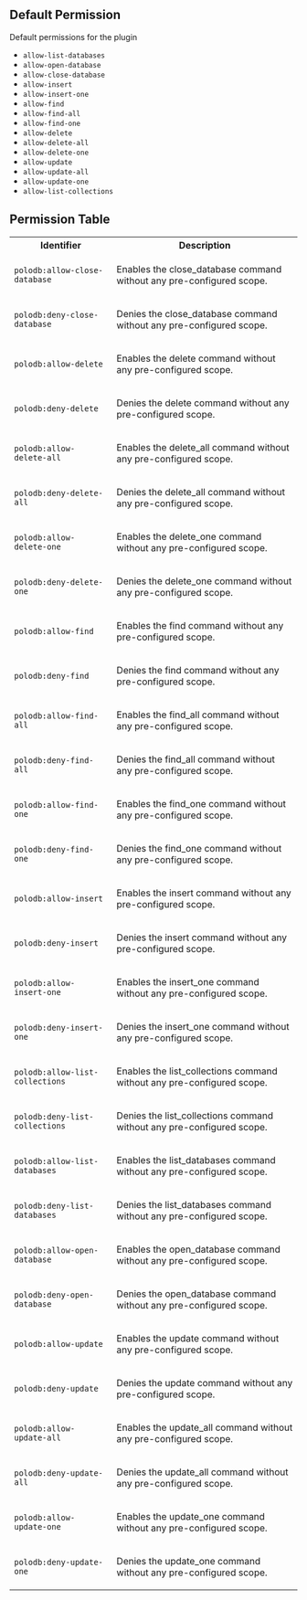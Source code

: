 ## Default Permission

Default permissions for the plugin

- `allow-list-databases`
- `allow-open-database`
- `allow-close-database`
- `allow-insert`
- `allow-insert-one`
- `allow-find`
- `allow-find-all`
- `allow-find-one`
- `allow-delete`
- `allow-delete-all`
- `allow-delete-one`
- `allow-update`
- `allow-update-all`
- `allow-update-one`
- `allow-list-collections`

## Permission Table

<table>
<tr>
<th>Identifier</th>
<th>Description</th>
</tr>


<tr>
<td>

`polodb:allow-close-database`

</td>
<td>

Enables the close_database command without any pre-configured scope.

</td>
</tr>

<tr>
<td>

`polodb:deny-close-database`

</td>
<td>

Denies the close_database command without any pre-configured scope.

</td>
</tr>

<tr>
<td>

`polodb:allow-delete`

</td>
<td>

Enables the delete command without any pre-configured scope.

</td>
</tr>

<tr>
<td>

`polodb:deny-delete`

</td>
<td>

Denies the delete command without any pre-configured scope.

</td>
</tr>

<tr>
<td>

`polodb:allow-delete-all`

</td>
<td>

Enables the delete_all command without any pre-configured scope.

</td>
</tr>

<tr>
<td>

`polodb:deny-delete-all`

</td>
<td>

Denies the delete_all command without any pre-configured scope.

</td>
</tr>

<tr>
<td>

`polodb:allow-delete-one`

</td>
<td>

Enables the delete_one command without any pre-configured scope.

</td>
</tr>

<tr>
<td>

`polodb:deny-delete-one`

</td>
<td>

Denies the delete_one command without any pre-configured scope.

</td>
</tr>

<tr>
<td>

`polodb:allow-find`

</td>
<td>

Enables the find command without any pre-configured scope.

</td>
</tr>

<tr>
<td>

`polodb:deny-find`

</td>
<td>

Denies the find command without any pre-configured scope.

</td>
</tr>

<tr>
<td>

`polodb:allow-find-all`

</td>
<td>

Enables the find_all command without any pre-configured scope.

</td>
</tr>

<tr>
<td>

`polodb:deny-find-all`

</td>
<td>

Denies the find_all command without any pre-configured scope.

</td>
</tr>

<tr>
<td>

`polodb:allow-find-one`

</td>
<td>

Enables the find_one command without any pre-configured scope.

</td>
</tr>

<tr>
<td>

`polodb:deny-find-one`

</td>
<td>

Denies the find_one command without any pre-configured scope.

</td>
</tr>

<tr>
<td>

`polodb:allow-insert`

</td>
<td>

Enables the insert command without any pre-configured scope.

</td>
</tr>

<tr>
<td>

`polodb:deny-insert`

</td>
<td>

Denies the insert command without any pre-configured scope.

</td>
</tr>

<tr>
<td>

`polodb:allow-insert-one`

</td>
<td>

Enables the insert_one command without any pre-configured scope.

</td>
</tr>

<tr>
<td>

`polodb:deny-insert-one`

</td>
<td>

Denies the insert_one command without any pre-configured scope.

</td>
</tr>

<tr>
<td>

`polodb:allow-list-collections`

</td>
<td>

Enables the list_collections command without any pre-configured scope.

</td>
</tr>

<tr>
<td>

`polodb:deny-list-collections`

</td>
<td>

Denies the list_collections command without any pre-configured scope.

</td>
</tr>

<tr>
<td>

`polodb:allow-list-databases`

</td>
<td>

Enables the list_databases command without any pre-configured scope.

</td>
</tr>

<tr>
<td>

`polodb:deny-list-databases`

</td>
<td>

Denies the list_databases command without any pre-configured scope.

</td>
</tr>

<tr>
<td>

`polodb:allow-open-database`

</td>
<td>

Enables the open_database command without any pre-configured scope.

</td>
</tr>

<tr>
<td>

`polodb:deny-open-database`

</td>
<td>

Denies the open_database command without any pre-configured scope.

</td>
</tr>

<tr>
<td>

`polodb:allow-update`

</td>
<td>

Enables the update command without any pre-configured scope.

</td>
</tr>

<tr>
<td>

`polodb:deny-update`

</td>
<td>

Denies the update command without any pre-configured scope.

</td>
</tr>

<tr>
<td>

`polodb:allow-update-all`

</td>
<td>

Enables the update_all command without any pre-configured scope.

</td>
</tr>

<tr>
<td>

`polodb:deny-update-all`

</td>
<td>

Denies the update_all command without any pre-configured scope.

</td>
</tr>

<tr>
<td>

`polodb:allow-update-one`

</td>
<td>

Enables the update_one command without any pre-configured scope.

</td>
</tr>

<tr>
<td>

`polodb:deny-update-one`

</td>
<td>

Denies the update_one command without any pre-configured scope.

</td>
</tr>
</table>
